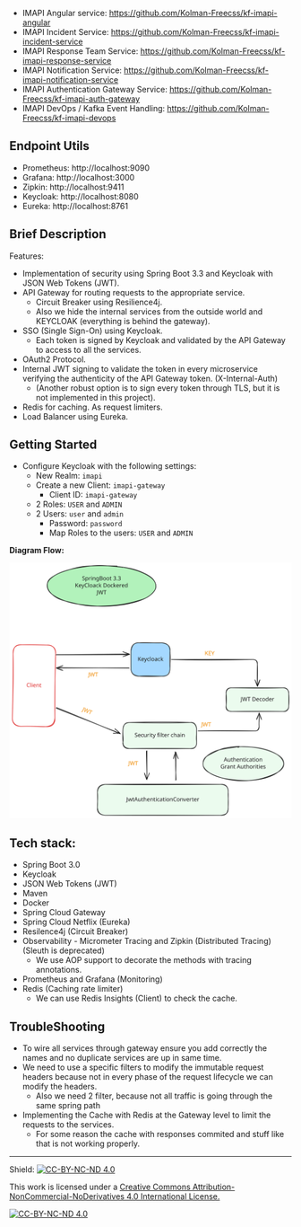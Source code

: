 - IMAPI Angular service: https://github.com/Kolman-Freecss/kf-imapi-angular
- IMAPI Incident Service: https://github.com/Kolman-Freecss/kf-imapi-incident-service
- IMAPI Response Team Service: https://github.com/Kolman-Freecss/kf-imapi-response-service
- IMAPI Notification Service: https://github.com/Kolman-Freecss/kf-imapi-notification-service
- IMAPI Authentication Gateway Service: https://github.com/Kolman-Freecss/kf-imapi-auth-gateway
- IMAPI DevOps / Kafka Event Handling: https://github.com/Kolman-Freecss/kf-imapi-devops

## Endpoint Utils

- Prometheus: http://localhost:9090
- Grafana: http://localhost:3000
- Zipkin: http://localhost:9411
- Keycloak: http://localhost:8080
- Eureka: http://localhost:8761

## Brief Description

Features: 
- Implementation of security using Spring Boot 3.3 and Keycloak with JSON Web Tokens (JWT).
- API Gateway for routing requests to the appropriate service.
  - Circuit Breaker using Resilience4j.
  - Also we hide the internal services from the outside world and KEYCLOAK (everything is behind the gateway).
- SSO (Single Sign-On) using Keycloak.
  - Each token is signed by Keycloak and validated by the API Gateway to access to all the services.
- OAuth2 Protocol.
- Internal JWT signing to validate the token in every microservice verifying the authenticity of the API Gateway token. (X-Internal-Auth)
  - (Another robust option is to sign every token through TLS, but it is not implemented in this project).
- Redis for caching. As request limiters.
- Load Balancer using Eureka.

## Getting Started

- Configure Keycloak with the following settings:
  - New Realm: `imapi`
  - Create a new Client: `imapi-gateway`
    - Client ID: `imapi-gateway`
  - 2 Roles: `USER` and `ADMIN`
  - 2 Users: `user` and `admin`
    - Password: `password`
    - Map Roles to the users: `USER` and `ADMIN`

**Diagram Flow:**

![Diagram Flow](Diagram-Flow.svg)

## Tech stack:

- Spring Boot 3.0
- Keycloak
- JSON Web Tokens (JWT)
- Maven
- Docker
- Spring Cloud Gateway
- Spring Cloud Netflix (Eureka)
- Resilence4j (Circuit Breaker)
- Observability - Micrometer Tracing and Zipkin (Distributed Tracing) (Sleuth is deprecated)
  - We use AOP support to decorate the methods with tracing annotations.
- Prometheus and Grafana (Monitoring)
- Redis (Caching rate limiter)
  - We can use Redis Insights (Client) to check the cache.

## TroubleShooting

- To wire all services through gateway ensure you add correctly the names and no duplicate services are up in same time.
- We need to use a specific filters to modify the immutable request headers because not in every phase of the request lifecycle we can modify the headers.
  - Also we need 2 filter, because not all traffic is going through the same spring path
- Implementing the Cache with Redis at the Gateway level to limit the requests to the services.
  - For some reason the cache with responses commited and stuff like that is not working properly.


---

Shield: [![CC-BY-NC-ND 4.0][CC-BY-NC-ND-shield]][CC-BY-NC-ND]

This work is licensed under a [Creative Commons Attribution-NonCommercial-NoDerivatives 4.0 International License.][CC-BY-NC-ND]

[![CC-BY-NC-ND 4.0][CC-BY-NC-ND-image]][CC-BY-NC-ND]

[CC-BY-NC-ND-shield]: https://img.shields.io/badge/License-CC--BY--NC--ND--4.0-lightgrey
[CC-BY-NC-ND]: http://creativecommons.org/licenses/by-nc-nd/4.0/
[CC-BY-NC-ND-image]: https://i.creativecommons.org/l/by-nc-nd/4.0/88x31.png
